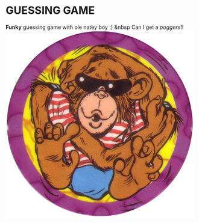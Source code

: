 # **GUESSING GAME**
**Funky** guessing game with ole natey boy :)
&nbsp
Can I get a *poggers*!!
![Pog](monkey.png)
